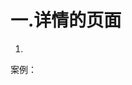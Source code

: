 # 一.详情的页面
1. 
案例：
<template>
    <div>
        这是详情的页面
        <p>{{list.nm}}</p>
        <!-- 此时不需要用v-for来遍历了，因为我们已经把id带进来了 -->
        <img :src="list.img | formatUrl" alt=""> 必须加 | formatUrl的方法，然后在<script>写
    </div>
</template>


# 二.在路由表里
    {
        path: "/detail/:id", 
        props:true,
        //传入id

        component: () => import("../views/detail/detailIndex.vue")  
    },



# 三.页面内
<script>

import { getHotList } from "@/api";//在"api"文件中引入对应的方法

export default {
    props:["id"],//接受id
    data(){
        return {
            list:{} //对象的类型
        }
    },
    mounted(){
      this.getData()
    },
    filters:{ //图片不能直接显示
        formatUrl(val){
          return val && val.split("/w.h").join("/200.300")
                // 如果val存在，则才会有：val.split("/w.h").join("/200.300")
        }
    }
    methods:{
        async getData(){ //异步转同步
            const res = await getHotList({id:this.id})//将传入的id = 马上使用的id
            this.list = res.data.data.not //此时res.data.data.not是一个对象，所以，list要用对象的形式来接受
        }
    }
};
</script>


# 四.网速慢，显示白屏
1.组件
<template>
    <div>
        <!-- 如果list存在，则显示 list的div-->
        <div v-if="list">
          <div>这是详情的页面</div>
          <p>{{list.nm}}</p>
          <!-- 此时不需要用v-for来遍历了，因为我们已经把id带进来了 -->
          <img :src="list.img | formatUrl" alt=""> 
          <!-- 必须加 | formatUrl的方法，然后在<script>写 -->
        </div>
        <!-- 否则显示：<div v-else>loading...</div>-->
        <div v-else>loading...</div>
    </div>
</template>


# 二.在路由表里
    {
        path: "/detail/:id", 
        props:true,
        //传入id

        component: () => import("../views/detail/detailIndex.vue")  
    },



# 三.页面内
<script>

import { getHotList } from "@/api";//在"api"文件中引入对应的方法

export default {
    props:["id"],//接受id
    data(){
        return {
            list:{} //对象的类型
        }
    },
    mounted(){
      this.getData()
    },
    filters:{ //图片不能直接显示
        formatUrl(val){
          return val && val.split("/w.h").join("/200.300")
                // 如果val存在，则才会有：val.split("/w.h").join("/200.300")
        }
    }
    methods:{
        async getData(){ //异步转同步
            const res = await getHotList({id:this.id})//将传入的id = 马上使用的id
            this.list = res.data.data.not //此时res.data.data.not是一个对象，所以，list要用对象的形式来接受
        }
    }
};
</script>



# 四.详情页面跳转到其他详情页面

1. 由于详情页面跳转到其他详情页面，虽然路由的路径改变了，但是页面还是没有改变

2. 原因是同样的组件系统会被复用

3. 解决办法一： this.$route 和 watch监听属性
 
             详情页到详情页，组件会进行服用（不会被销毁和重新创建了），系统为了提高性能

             用监听属性的:$route()方法----“猜你喜欢”时，才会使用
data(){
    return {
        id:""
    }
}
created() {
   this.id = this.$route.params.id
}
watch:{
   $route(val,oldval){
     <!-- console.log(val) -->新的
     <!-- console.log(oldval) -->旧的
     this.id = to.params.id  //取新的id
   } 
}


4. 解决办法二： 在自身组件中，使用：beforeRouteUpdata(to,from,next){}的方法
<script>
import { getHotList } from "@/api";//在"api"文件中引入对应的方法
export default {
    props:["id"],//接受id
    data(){
        return {
            list:{} //对象的类型
        }
    },
     async beforeRouteUpdata(to,from,next){
        const res = await getHotList({id:to.params.id})
        this.list = res.data.data.not
        next()
     }
}
</script>








